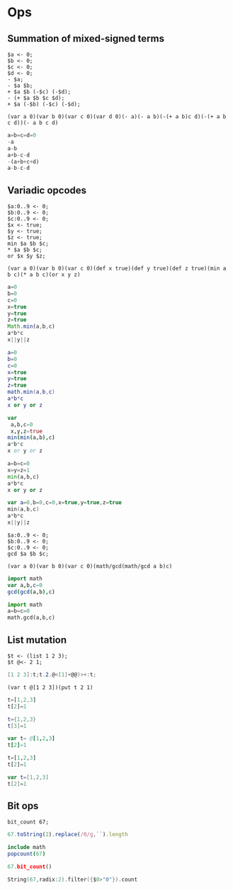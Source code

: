 # Ops

## Summation of mixed-signed terms

```polygolf
$a <- 0;
$b <- 0;
$c <- 0;
$d <- 0;
- $a;
- $a $b;
+ $a $b (-$c) (-$d);
- (+ $a $b $c $d);
+ $a (-$b) (-$c) (-$d);
```

```janet nogolf
(var a 0)(var b 0)(var c 0)(var d 0)(- a)(- a b)(-(+ a b)c d)(-(+ a b c d))(- a b c d)
```

```py nogolf
a=b=c=d=0
-a
a-b
a+b-c-d
-(a+b+c+d)
a-b-c-d
```

## Variadic opcodes

```polygolf
$a:0..9 <- 0;
$b:0..9 <- 0;
$c:0..9 <- 0;
$x <- true;
$y <- true;
$z <- true;
min $a $b $c;
* $a $b $c;
or $x $y $z;
```

```janet nogolf
(var a 0)(var b 0)(var c 0)(def x true)(def y true)(def z true)(min a b c)(* a b c)(or x y z)
```

```js nogolf
a=0
b=0
c=0
x=true
y=true
z=true
Math.min(a,b,c)
a*b*c
x||y||z
```

```lua nogolf
a=0
b=0
c=0
x=true
y=true
z=true
math.min(a,b,c)
a*b*c
x or y or z
```

```nim nogolf
var
 a,b,c=0
 x,y,z=true
min(min(a,b),c)
a*b*c
x or y or z
```

```py nogolf
a=b=c=0
x=y=z=1
min(a,b,c)
a*b*c
x or y or z
```

```swift nogolf
var a=0,b=0,c=0,x=true,y=true,z=true
min(a,b,c)
a*b*c
x||y||z
```

```polygolf
$a:0..9 <- 0;
$b:0..9 <- 0;
$c:0..9 <- 0;
gcd $a $b $c;
```

```janet nogolf
(var a 0)(var b 0)(var c 0)(math/gcd(math/gcd a b)c)
```

```nim nogolf
import math
var a,b,c=0
gcd(gcd(a,b),c)
```

```py nogolf
import math
a=b=c=0
math.gcd(a,b,c)
```

## List mutation

```polygolf
$t <- (list 1 2 3);
$t @<- 2 1;
```

```gs nogolf
[1 2 3]:t;t.2.@<[1]+@@)>+:t;
```

```janet nogolf
(var t @[1 2 3])(put t 2 1)
```

```js nogolf
t=[1,2,3]
t[2]=1
```

```lua nogolf
t={1,2,3}
t[3]=1
```

```nim nogolf
var t= @[1,2,3]
t[2]=1
```

```py nogolf
t=[1,2,3]
t[2]=1
```

```swift nogolf
var t=[1,2,3]
t[2]=1
```

## Bit ops

```polygolf
bit_count 67;
```

```js nogolf
67.toString(2).replace(/0/g,``).length
```

```nim nogolf
include math
popcount(67)
```

```py nogolf
67.bit_count()
```

```swift nogolf
String(67,radix:2).filter({$0>"0"}).count
```
